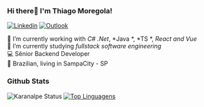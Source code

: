 ### Hi there👋 I'm Thiago Moregola! 

<!--

-->

[![Linkedin](https://img.shields.io/badge/LinkedIn-blue?style=for-the-badge&logo=Linkedin)](https://www.linkedin.com/in/thiago-m-2b592616/)
[![Outlook](https://img.shields.io/badge/Outlook-blue?style=for-the-badge&logo=Microsoft&link=mailto:thiago.moregola@outlook.com)](mailto:mailto:thiago.moregola@outlook.com)

🔭 I’m currently working with *C# .Net*, *Java *, *TS *, *React and Vue* <br>
🌱 I’m currently studying *fullstack software engineering* <br>
💻 Sênior Backend Developer <br>
🏡 Brazilian, living in SampaCity - SP

### Github Stats

![Karanalpe Status](https://github-readme-stats.vercel.app/api?username=moregola&show_icons=true&count_private=false&theme=react&hide_border=true&bg_color=0a0c10)
[![Top Linguagens](https://github-readme-stats.vercel.app/api/top-langs/?username=moregola&organization=MrSolutions&langs_count=8&count_private=true&layout=compact&theme=react&hide_border=true&bg_color=0a0c10)](https://github.com/anuraghazra/github-readme-stats)
